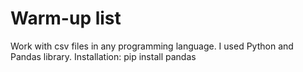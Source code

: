 # Warm-up list




Work with csv files in any programming language. I used Python and Pandas library. Installation: pip install pandas
